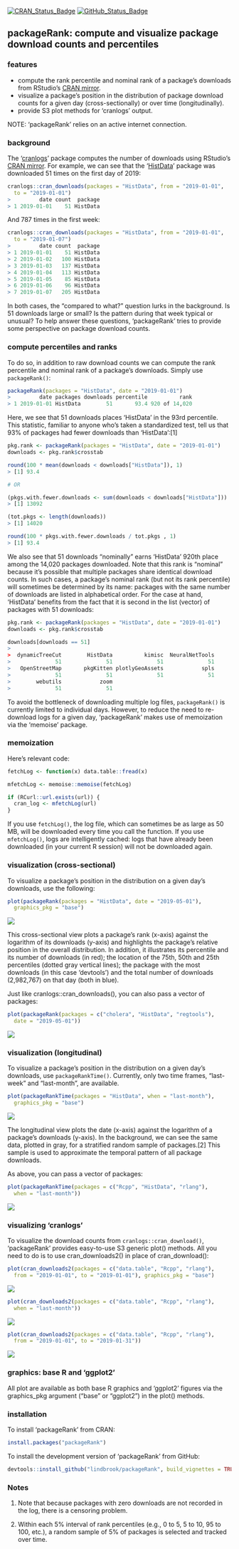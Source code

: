 
<!-- README.md is generated from README.Rmd. Please edit that file -->
[![CRAN\_Status\_Badge](http://www.r-pkg.org/badges/version/packageRank)](https://cran.r-project.org/package=packageRank)
[![GitHub\_Status\_Badge](https://img.shields.io/badge/GitHub-0.1.9004-red.svg)](https://github.com/lindbrook/packageRank/blob/master/NEWS)
## packageRank: compute and visualize package download counts and percentiles

### features

  - compute the rank percentile and nominal rank of a package’s
    downloads from RStudio’s [CRAN
    mirror](http://cran-logs.rstudio.com).
  - visualize a package’s position in the distribution of package
    download counts for a given day (cross-sectionally) or over time
    (longitudinally).
  - provide S3 plot methods for ‘cranlogs’ output.

NOTE: ‘packageRank’ relies on an active internet connection.

### background

The ‘[cranlogs](https://cran.r-project.org/package=cranlogs)’ package
computes the number of downloads using RStudio’s [CRAN
mirror](http://cran-logs.rstudio.com). For example, we can see that the
‘[HistData](https://cran.r-project.org/package=HistData)’ package was
downloaded 51 times on the first day of 2019:

``` r
cranlogs::cran_downloads(packages = "HistData", from = "2019-01-01",
  to = "2019-01-01")
>         date count  package
> 1 2019-01-01    51 HistData
```

And 787 times in the first week:

``` r
cranlogs::cran_downloads(packages = "HistData", from = "2019-01-01",
  to = "2019-01-07")
>         date count  package
> 1 2019-01-01    51 HistData
> 2 2019-01-02   100 HistData
> 3 2019-01-03   137 HistData
> 4 2019-01-04   113 HistData
> 5 2019-01-05    85 HistData
> 6 2019-01-06    96 HistData
> 7 2019-01-07   205 HistData
```

In both cases, the “compared to what?” question lurks in the background.
Is 51 downloads large or small? Is the pattern during that week typical
or unusual? To help answer these questions, ‘packageRank’ tries to
provide some perspective on package download counts.

### compute percentiles and ranks

To do so, in addition to raw download counts we can compute the rank
percentile and nominal rank of a package’s downloads. Simply use
`packageRank()`:

``` r
packageRank(packages = "HistData", date = "2019-01-01")
>         date packages downloads percentile          rank
> 1 2019-01-01 HistData        51       93.4 920 of 14,020
```

Here, we see that 51 downloads places ‘HistData’ in the 93rd percentile.
This statistic, familiar to anyone who’s taken a standardized test, tell
us that 93% of packages had fewer downloads than ‘HistData’:\[1\]

``` r
pkg.rank <- packageRank(packages = "HistData", date = "2019-01-01")
downloads <- pkg.rank$crosstab

round(100 * mean(downloads < downloads["HistData"]), 1)
> [1] 93.4

# OR

(pkgs.with.fewer.downloads <- sum(downloads < downloads["HistData"]))
> [1] 13092

(tot.pkgs <- length(downloads))
> [1] 14020

round(100 * pkgs.with.fewer.downloads / tot.pkgs , 1)
> [1] 93.4
```

We also see that 51 downloads “nominally” earns ‘HistData’ 920th place
among the 14,020 packages downloaded. Note that this rank is “nominal”
because it’s possible that multiple packages share identical download
counts. In such cases, a package’s nominal rank (but not its rank
percentile) will sometimes be determined by its name: packages with the
same number of downloads are listed in alphabetical order. For the case
at hand, ‘HistData’ benefits from the fact that it is second in the list
(vector) of packages with 51 downloads:

``` r
pkg.rank <- packageRank(packages = "HistData", date = "2019-01-01")
downloads <- pkg.rank$crosstab

downloads[downloads == 51]
> 
>  dynamicTreeCut        HistData          kimisc  NeuralNetTools 
>              51              51              51              51 
>   OpenStreetMap       pkgKitten plotlyGeoAssets            spls 
>              51              51              51              51 
>        webutils            zoom 
>              51              51
```

To avoid the bottleneck of downloading multiple log files,
`packageRank()` is currently limited to individual days. However, to
reduce the need to re-download logs for a given day, ‘packageRank’ makes
use of memoization via the ‘memoise’ package.

### memoization

Here’s relevant code:

``` r
fetchLog <- function(x) data.table::fread(x)

mfetchLog <- memoise::memoise(fetchLog)

if (RCurl::url.exists(url)) {
  cran_log <- mfetchLog(url)
}
```

If you use `fetchLog()`, the log file, which can sometimes be as large
as 50 MB, will be downloaded every time you call the function. If you
use `mfetchLog()`, logs are intelligently cached: logs that have already
been downloaded (in your current R session) will not be downloaded
again.

### visualization (cross-sectional)

To visualize a package’s position in the distribution on a given day’s
downloads, use the following:

``` r
plot(packageRank(packages = "HistData", date = "2019-05-01"),
  graphics_pkg = "base")
```

<img src="man/figures/README-plot1-1.png" style="display: block; margin: auto auto auto 0;" />

This cross-sectional view plots a package’s rank (x-axis) against the
logarithm of its downloads (y-axis) and highlights the package’s
relative position in the overall distribution. In addition, it
illustrates its percentile and its number of downloads (in red); the
location of the 75th, 50th and 25th percentiles (dotted gray vertical
lines); the package with the most downloads (in this case ‘devtools’)
and the total number of downloads (2,982,767) on that day (both in
blue).

Just like cranlogs::cran\_downloads(), you can also pass a vector of
packages:

``` r
plot(packageRank(packages = c("cholera", "HistData", "regtools"),
  date = "2019-05-01"))
```

<img src="man/figures/README-plot2-1.png" style="display: block; margin: auto auto auto 0;" />

### visualization (longitudinal)

To visualize a package’s position in the distribution on a given day’s
downloads, use `packageRankTime()`. Currently, only two time frames,
“last-week” and “last-month”, are available.

``` r
plot(packageRankTime(packages = "HistData", when = "last-month"),
  graphics_pkg = "base")
```

<img src="man/figures/README-plot_ts-1.png" style="display: block; margin: auto auto auto 0;" />

The longitudinal view plots the date (x-axis) against the logarithm of a
package’s downloads (y-axis). In the background, we can see the same
data, plotted in gray, for a stratified random sample of packages.\[2\]
This sample is used to approximate the temporal pattern of all package
downloads.

As above, you can pass a vector of packages:

``` r
plot(packageRankTime(packages = c("Rcpp", "HistData", "rlang"),
  when = "last-month"))
```

<img src="man/figures/README-plot_ts2-1.png" style="display: block; margin: auto auto auto 0;" />

### visualizing ‘cranlogs’

To visualize the download counts from `cranlogs::cran_download()`,
‘packageRank’ provides easy-to-use S3 generic plot() methods. All you
need to do is to use cran\_downloads2() in place of cran\_download():

``` r
plot(cran_downloads2(packages = c("data.table", "Rcpp", "rlang"),
  from = "2019-01-01", to = "2019-01-01"), graphics_pkg = "base")
```

<img src="man/figures/README-cranlogsB1-1.png" style="display: block; margin: auto auto auto 0;" />

``` r
plot(cran_downloads2(packages = c("data.table", "Rcpp", "rlang"),
  when = "last-month"))
```

<img src="man/figures/README-cranlogsB2-1.png" style="display: block; margin: auto auto auto 0;" />

``` r
plot(cran_downloads2(packages = c("data.table", "Rcpp", "rlang"),
  from = "2019-01-01", to = "2019-01-31"))
```

<img src="man/figures/README-cranlogsB3-1.png" style="display: block; margin: auto auto auto 0;" />

### graphics: base R and ‘ggplot2’

All plot are available as both base R graphics and ‘ggplot2’ figures via
the graphics\_pkg argument (“base” or “ggplot2”) in the plot() methods.

### installation

To install ‘packageRank’ from CRAN:

``` r
install.packages("packageRank")
```

To install the development version of ‘packageRank’ from
GitHub:

``` r
devtools::install_github("lindbrook/packageRank", build_vignettes = TRUE)
```

### Notes

1.  Note that because packages with zero downloads are not recorded in
    the log, there is a censoring problem.

2.  Within each 5% interval of rank percentiles (e.g., 0 to 5, 5 to 10,
    95 to 100, etc.), a random sample of 5% of packages is selected and
    tracked over time.

